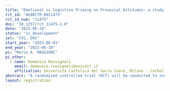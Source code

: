 ```yaml
---
title: "Emotional vs Cognitive Priming on Prosocial Attitudes: a study on a representative sample of the Italian Adult Population"
rct_id: "AEARCTR-0011475"
rct_id_num: "11475"
doi: "10.1257/rct.11475-1.0"
date: "2023-05-24"
status: "in_development"
jel: "C91, D91"
start_year: "2023-06-01"
end_year: "2023-06-30"
pi: "Mario A. MAGGIONI"
pi_other:
  - name: Domenico Rossignoli
    email: domenico.rossignoli@unicatt.it
    affiliation: Università Cattolica del Sacro Cuore, Milano - Catholic University of the Sacred Heart, Milano
abstract: "A randomized controlled trial (RCT) will be conducted to investigate the effects of emotional and cognitive priming on prosocial behavior in Italian adults. A total of 1,500 Italian adults will be randomly assigned to one of three groups: 500 subjects to the emotional priming (through a photo), 500 subjects to the cognitive priming (through a diagram), 500 subjects to the control group. Participants in the emotional priming group will be shown a well-identifiable image of the COVID period. Participants in the cognitive priming group will be shown a picture of a diagram showing COVID related data. Participants in the control group will not be shown any picture. Participants will then play three experimental games: a Prisoner's Dilemma (PD), an Ultimatum Game as Proposer (UGP), and an Ultimatum Game as Responder (UGR). The results of this RCT are expected to show whether participants in the different priming groups will exhibit different choices than control group participants. The findings of this RCT may help expanding the understanding of the factors that influence prosocial behavior, especially in relation to the post-pandemic context."
layout: registration
---
```



